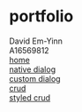 # portfolio

David Em-Yinn
<br>
A16569812
<br>
[home](https://spectacular-hamster-3992c3.netlify.app/)
<br>
[native dialog](https://spectacular-hamster-3992c3.netlify.app/html/nativedialogs.html) 
<br>
[custom dialog](https://spectacular-hamster-3992c3.netlify.app/html/customdialog.html) 
<br>
[crud](https://spectacular-hamster-3992c3.netlify.app/html/crud.html)
<br>
[styled crud](https://spectacular-hamster-3992c3.netlify.app/html/styledcrud.html)